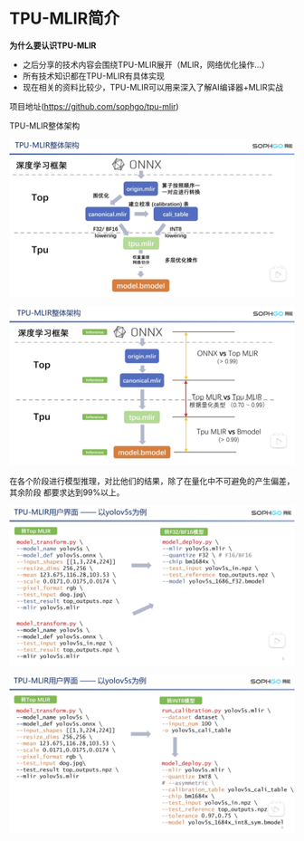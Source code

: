 # TPU-MLIR简介


**为什么要认识TPU-MLIR**

- 之后分享的技术内容会围绕TPU-MLIR展开（MLIR，网络优化操作...）
- 所有技术知识都在TPU-MLIR有具体实现
- 现在相关的资料比较少，TPU-MLIR可以用来深入了解AI编译器+MLIR实战

项目地址(https://github.com/sophgo/tpu-mlir)

TPU-MLIR整体架构

![](./figures/02_00.png)


![](./figures/02_01.png)

在各个阶段进行模型推理，对比他们的结果，除了在量化中不可避免的产生偏差，其余阶段
都要求达到99%以上。

![](./figures/02_02.png)


![](./figures/02_03.png)





